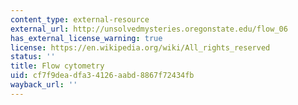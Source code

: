 ```yaml
---
content_type: external-resource
external_url: http://unsolvedmysteries.oregonstate.edu/flow_06
has_external_license_warning: true
license: https://en.wikipedia.org/wiki/All_rights_reserved
status: ''
title: Flow cytometry
uid: cf7f9dea-dfa3-4126-aabd-8867f72434fb
wayback_url: ''
---
```

